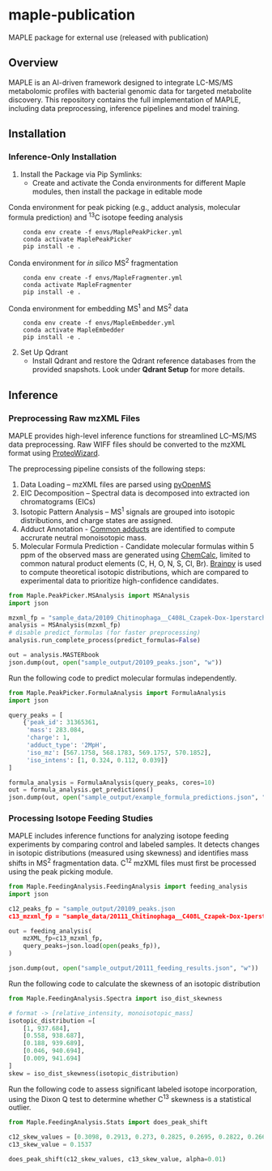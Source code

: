 # maple-publication
MAPLE package for external use (released with publication)

## Overview
MAPLE is an AI-driven framework designed to integrate LC-MS/MS metabolomic profiles with bacterial genomic data for targeted metabolite discovery. This repository contains the full implementation of MAPLE, including data preprocessing, inference pipelines and model training.

## Installation

### Inference-Only Installation
1. Install the Package via Pip Symlinks:
    - Create and activate the Conda environments for different Maple modules, then install the package in editable mode

Conda environment for peak picking (e.g., adduct analysis, molecular formula prediction) and <sup>13</sup>C isotope feeding analysis 
```
    conda env create -f envs/MaplePeakPicker.yml
    conda activate MaplePeakPicker
    pip install -e .
```

Conda environment for _in silico_ MS<sup>2</sup> fragmentation
```
    conda env create -f envs/MapleFragmenter.yml
    conda activate MapleFragmenter
    pip install -e .
```

Conda environment for embedding MS<sup>1</sup> and MS<sup>2</sup> data
```
    conda env create -f envs/MapleEmbedder.yml
    conda activate MapleEmbedder
    pip install -e .
```

2. Set Up Qdrant
    - Install Qdrant and restore the Qdrant reference databases from the provided snapshots. Look under **Qdrant Setup** for more details.

## Inference

### Preprocessing Raw mzXML Files

MAPLE provides high-level inference functions for streamlined LC–MS/MS data preprocessing. Raw WIFF files should be converted to the mzXML format using [ProteoWizard](https://hub.docker.com/r/proteowizard/pwiz-skyline-i-agree-to-the-vendor-licenses).

The preprocessing pipeline consists of the following steps:
1. Data Loading – mzXML files are parsed using [pyOpenMS](https://pyopenms.readthedocs.io/en/latest/)
2. EIC Decomposition – Spectral data is decomposed into extracted ion chromatograms (EICs)
3. Isotopic Pattern Analysis – MS<sup>1</sup> signals are grouped into isotopic distributions, and charge states are assigned.
4. Adduct Annotation - [Common adducts](https://github.com/magarveylab/maple-publication/blob/main/Maple/PeakPicker/database/adducts.csv) are identified to compute accrurate neutral monoisotopic mass.
5. Molecular Formula Prediction - Candidate molecular formulas within 5 ppm of the observed mass are generated using [ChemCalc](https://www.chemcalc.org/), limited to common natural product elements (C, H, O, N, S, Cl, Br). [Brainpy](https://github.com/mobiusklein/brainpy) is used to compute theoretical isotopic distributions, which are compared to experimental data to prioritize high-confidence candidates.
```python
from Maple.PeakPicker.MSAnalysis import MSAnalysis
import json

mzxml_fp = "sample_data/20109_Chitinophaga__C408L_Czapek-Dox-1perstarch_HP20-XAD7bags_C12_1.mzXML"
analysis = MSAnalysis(mzxml_fp)
# disable predict_formulas (for faster preprocessing)
analysis.run_complete_process(predict_formulas=False)

out = analysis.MASTERbook
json.dump(out, open("sample_output/20109_peaks.json", "w"))
```

Run the following code to predict molecular formulas independently.
```python
from Maple.PeakPicker.FormulaAnalysis import FormulaAnalysis
import json

query_peaks = [
    {'peak_id': 31365361,
     'mass': 283.084,
     'charge': 1,
     'adduct_type': '2MpH',
     'iso_mz': [567.1758, 568.1783, 569.1757, 570.1852],
     'iso_intens': [1, 0.324, 0.112, 0.039]}
]

formula_analysis = FormulaAnalysis(query_peaks, cores=10)
out = formula_analysis.get_predictions()
json.dump(out, open("sample_output/example_formula_predictions.json", "w"))
```

### Processing Isotope Feeding Studies

MAPLE includes inference functions for analyzing isotope feeding experiments by comparing control and labeled samples. It detects changes in isotopic distributions (measured using skewness) and identifies mass shifts in MS<sup>2</sup> fragmentation data. C<sup>12</sup> mzXML files must first be processed using the peak picking module.

```python
from Maple.FeedingAnalysis.FeedingAnalysis import feeding_analysis
import json

c12_peaks_fp = "sample_output/20109_peaks.json
c13_mzxml_fp = "sample_data/20111_Chitinophaga__C408L_Czapek-Dox-1perstarch_HP20-XAD7bags_C13_1.mzXML"

out = feeding_analysis(
    mzXML_fp=c13_mzxml_fp,
    query_peaks=json.load(open(peaks_fp)),
)

json.dump(out, open("sample_output/20111_feeding_results.json", "w"))
```

Run the following code to calculate the skewness of an isotopic distribution
```python
from Maple.FeedingAnalysis.Spectra import iso_dist_skewness

# format -> [relative_intensity, monoisotopic_mass]
isotopic_distribution =[
    [1, 937.684],
    [0.558, 938.687],
    [0.188, 939.689],
    [0.046, 940.694],
    [0.009, 941.694]
]
skew = iso_dist_skewness(isotopic_distribution)

```

Run the following code to assess significant labeled isotope incorporation, using the Dixon Q test to determine whether C<sup>13</sup> skewness is a statistical outlier.

```python
from Maple.FeedingAnalysis.Stats import does_peak_shift

c12_skew_values = [0.3098, 0.2913, 0.273, 0.2825, 0.2695, 0.2822, 0.2668]
c13_skew_value = 0.1537

does_peak_shift(c12_skew_values, c13_skew_value, alpha=0.01)
```